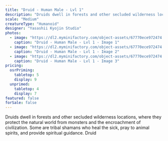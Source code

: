 ```yaml
---
title: "Druid - Human Male - Lvl 1"
description: "Druids dwell in forests and other secluded wilderness locations, where they protect the natural world from monsters and the encroachment of civilization. Some are tribal shamans who heal the sick, pray to animal spirits, and provide spiritual guidance. Druid"
scale: "Medium"
creatureType: "Humanoid"
designer: "Yasashii Kyojin Studio"
photos:
  - image: "https://dl2.myminifactory.com/object-assets/67770ece972474.46558731/images/720X720-Class_Male_Low_PS.jpg"
    caption: "Druid - Human Male - Lvl 1 - Image 1"
  - image: "https://dl2.myminifactory.com/object-assets/67770ece972474.46558731/images/720X720-Class_Druid_Male_Low_SCALE.jpg"
    caption: "Druid - Human Male - Lvl 1 - Image 2"
  - image: "https://dl2.myminifactory.com/object-assets/67770ece972474.46558731/images/720X720-Class_Druid_Male_Low_B.jpg"
    caption: "Druid - Human Male - Lvl 1 - Image 3"
pricing:
  osrPriming:
    tabletop: 5
    display: 9
  unprimed:
    tabletop: 4
    display: 7
featured: false
forSale: false
---
```


Druids dwell in forests and other secluded wilderness locations, where they protect the natural world from monsters and the encroachment of civilization. Some are tribal shamans who heal the sick, pray to animal spirits, and provide spiritual guidance. Druid